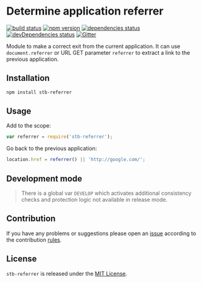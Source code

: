 Determine application referrer
==============================

[![build status](https://img.shields.io/travis/stbsdk/referrer.svg?style=flat-square)](https://travis-ci.org/stbsdk/referrer)
[![npm version](https://img.shields.io/npm/v/stb-referrer.svg?style=flat-square)](https://www.npmjs.com/package/stb-referrer)
[![dependencies status](https://img.shields.io/david/stbsdk/referrer.svg?style=flat-square)](https://david-dm.org/stbsdk/referrer)
[![devDependencies status](https://img.shields.io/david/dev/stbsdk/referrer.svg?style=flat-square)](https://david-dm.org/stbsdk/referrer?type=dev)
[![Gitter](https://img.shields.io/badge/gitter-join%20chat-blue.svg?style=flat-square)](https://gitter.im/DarkPark/stbsdk)


Module to make a correct exit from the current application.
It can use `document.referrer` or URL GET parameter `referrer` to extract a link to the previous application.


## Installation ##

```bash
npm install stb-referrer
```


## Usage ##

Add to the scope:

```js
var referrer = require('stb-referrer');
```

Go back to the previous application:

```js
location.href = referrer() || 'http://google.com/';
```


## Development mode ##

> There is a global var `DEVELOP` which activates additional consistency checks and protection logic not available in release mode.


## Contribution ##

If you have any problems or suggestions please open an [issue](https://github.com/stbsdk/referrer/issues)
according to the contribution [rules](.github/contributing.md).


## License ##

`stb-referrer` is released under the [MIT License](license.md).
